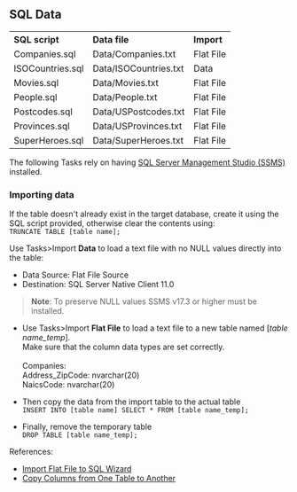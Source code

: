 ## SQL Data
<table>
<tr><th align="left">SQL script</th><th align="left">Data file</th><th align="left">Import</th></tr>
<tr><td>Companies.sql</td><td>Data/Companies.txt</td><td>Flat File</td></tr>
<tr><td>ISOCountries.sql</td><td>Data/ISOCountries.txt</td><td>Data</td></tr>
<tr><td>Movies.sql</td><td>Data/Movies.txt</td><td>Flat File</td></tr>
<tr><td>People.sql</td><td>Data/People.txt</td><td>Flat File</td>
<tr><td>Postcodes.sql</td><td>Data/USPostcodes.txt</td><td>Flat File</td></tr>
<tr><td>Provinces.sql</td><td>Data/USProvinces.txt</td><td>Flat File</td></tr>
<tr><td>SuperHeroes.sql</td><td>Data/SuperHeroes.txt</td><td>Flat File</td></tr>
</table>

The following Tasks rely on having [SQL Server Management Studio (SSMS)](https://learn.microsoft.com/en-us/sql/ssms/download-sql-server-management-studio-ssms) installed.

### Importing data
If the table doesn't already exist in the target database, create it using the SQL script provided, otherwise clear the contents using:\
```TRUNCATE TABLE [table name];```

Use Tasks>Import **Data** to load a text file with no NULL values directly into the table:
  - Data Source: Flat File Source
  - Destination: SQL Server Native Client 11.0

> **Note**: To preserve NULL values SSMS v17.3 or higher must be installed.
- Use Tasks>Import **Flat File** to load a text file to a new table named [_table name_temp_].\
  Make sure that the column data types are set correctly.\
  \
  Companies:\
  Address_ZipCode: nvarchar(20)\
  NaicsCode: nvarchar(20)

- Then copy the data from the import table to the actual table\
   ```INSERT INTO [table name] SELECT * FROM [table name_temp];```

- Finally, remove the temporary table\
   ```DROP TABLE [table name_temp];```

References:
- [Import Flat File to SQL Wizard](https://learn.microsoft.com/en-us/sql/relational-databases/import-export/import-flat-file-wizard)
- [Copy Columns from One Table to Another](https://learn.microsoft.com/en-us/sql/relational-databases/tables/copy-columns-from-one-table-to-another-database-engine)